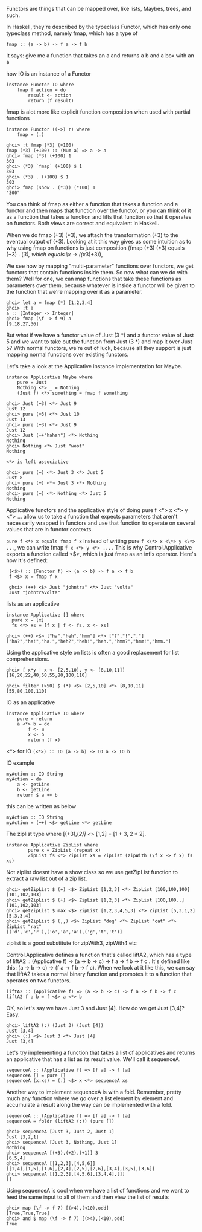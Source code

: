
Functors are things that can be mapped over, like lists, Maybes, trees, and such.

In Haskell, they're described by the typeclass Functor, which has only one typeclass method, namely fmap, which has a type of

```fmap :: (a -> b) -> f a -> f b```

It says: give me a function that takes an a and returns a b and a box with an a


how IO is an instance of a Functor

```
instance Functor IO where  
    fmap f action = do  
        result <- action  
        return (f result)  
```

fmap is alot more like explicit function composition when used with partial functions

```
instance Functor ((->) r) where  
    fmap = (.)  
```

```
ghci> :t fmap (*3) (+100)  
fmap (*3) (+100) :: (Num a) => a -> a  
ghci> fmap (*3) (+100) 1  
303  
ghci> (*3) `fmap` (+100) $ 1  
303  
ghci> (*3) . (+100) $ 1  
303  
ghci> fmap (show . (*3)) (*100) 1  
"300"  
```

You can think of fmap as either a function that takes a function and a functor and then maps that function over the functor, or you can think of it as a function that takes a function and lifts that function so that it operates on functors. Both views are correct and equivalent in Haskell.


When we do fmap (+3) (*3), we attach the transformation (+3) to the eventual output of (*3). Looking at it this way gives us some intuition as to why using fmap on functions is just composition (fmap (+3) (*3) equals (+3) . (*3), which equals \x -> ((x*3)+3)),


We see how by mapping "multi-parameter" functions over functors, we get functors that contain functions inside them. So now what can we do with them? Well for one, we can map functions that take these functions as parameters over them, because whatever is inside a functor will be given to the function that we're mapping over it as a parameter.

```
ghci> let a = fmap (*) [1,2,3,4]  
ghci> :t a  
a :: [Integer -> Integer]  
ghci> fmap (\f -> f 9) a  
[9,18,27,36]  

```

But what if we have a functor value of Just (3 *) and a functor value of Just 5 and we want to take out the function from Just (3 *) and map it over Just 5? With normal functors, we're out of luck, because all they support is just mapping normal functions over existing functors.

Let's take a look at the Applicative instance implementation for Maybe.

```
instance Applicative Maybe where  
    pure = Just  
    Nothing <*> _ = Nothing  
    (Just f) <*> something = fmap f something  
```


```  
ghci> Just (+3) <*> Just 9  
Just 12  
ghci> pure (+3) <*> Just 10  
Just 13  
ghci> pure (+3) <*> Just 9  
Just 12  
ghci> Just (++"hahah") <*> Nothing  
Nothing  
ghci> Nothing <*> Just "woot"  
Nothing

```
``<*> is left associative``

```
ghci> pure (+) <*> Just 3 <*> Just 5  
Just 8  
ghci> pure (+) <*> Just 3 <*> Nothing  
Nothing  
ghci> pure (+) <*> Nothing <*> Just 5  
Nothing  

```
 Applicative functors and the applicative style of doing pure f <\*> x <\*> y <\*> ... allow us to take a function that expects parameters that aren't necessarily wrapped in functors and use that function to operate on several values that are in functor contexts.

 ``pure f <*> x equals fmap f x``
 Instead of writing pure ``f <\*> x <\*> y <\*> ...``, we can write fmap ``f x <*> y <*> ....`` This is why Control.Applicative exports a function called <$>, which is just fmap as an infix operator. Here's how it's defined:


```
 (<$>) :: (Functor f) => (a -> b) -> f a -> f b  
 f <$> x = fmap f x  
```


```
 ghci> (++) <$> Just "johntra" <*> Just "volta"  
 Just "johntravolta"  
```
lists as an applicative

```
instance Applicative [] where  
  pure x = [x]  
  fs <*> xs = [f x | f <- fs, x <- xs]  
```

```
ghci> (++) <$> ["ha","heh","hmm"] <*> ["?","!","."]  
["ha?","ha!","ha.","heh?","heh!","heh.","hmm?","hmm!","hmm."]  
```

Using the applicative style on lists is often a good replacement for list comprehensions.

```
ghci> [ x*y | x <- [2,5,10], y <- [8,10,11]]     
[16,20,22,40,50,55,80,100,110]   

ghci> filter (>50) $ (*) <$> [2,5,10] <*> [8,10,11]  
[55,80,100,110]  
```

IO as an applicative

```
instance Applicative IO where  
    pure = return  
    a <*> b = do  
        f <- a  
        x <- b  
        return (f x)  
```
<\*> for IO
``(<*>) :: IO (a -> b) -> IO a -> IO b ``

IO example
```
myAction :: IO String  
myAction = do  
    a <- getLine  
    b <- getLine  
    return $ a ++ b  
```
this can be written as below

```
myAction :: IO String  
myAction = (++) <$> getLine <*> getLine  
```

The ziplist type
where  [(+3),(*2)] <*> [1,2]  = [1 + 3, 2 * 2].

```
instance Applicative ZipList where  
        pure x = ZipList (repeat x)  
        ZipList fs <*> ZipList xs = ZipList (zipWith (\f x -> f x) fs xs)  

```
Not ziplist doesnt have a show class so we use getZipList function to extract a raw list out of a zip list.
```
ghci> getZipList $ (+) <$> ZipList [1,2,3] <*> ZipList [100,100,100]  
[101,102,103]  
ghci> getZipList $ (+) <$> ZipList [1,2,3] <*> ZipList [100,100..]  
[101,102,103]  
ghci> getZipList $ max <$> ZipList [1,2,3,4,5,3] <*> ZipList [5,3,1,2]  
[5,3,3,4]  
ghci> getZipList $ (,,) <$> ZipList "dog" <*> ZipList "cat" <*> ZipList "rat"  
[('d','c','r'),('o','a','a'),('g','t','t')]  
```
ziplist is a good substitute for  zipWith3, zipWith4 etc

Control.Applicative defines a function that's called liftA2, which has a type of liftA2 :: (Applicative f) => (a -> b -> c) -> f a -> f b -> f c . It's defined like this:
(a -> b -> c) -> (f a -> f b -> f c). When we look at it like this, we can say that liftA2 takes a normal binary function and promotes it to a function that operates on two functors.

```
liftA2 :: (Applicative f) => (a -> b -> c) -> f a -> f b -> f c  
liftA2 f a b = f <$> a <*> b  
```
OK, so let's say we have Just 3 and Just [4]. How do we get Just [3,4]? Easy.

```
ghci> liftA2 (:) (Just 3) (Just [4])  
Just [3,4]  
ghci> (:) <$> Just 3 <*> Just [4]  
Just [3,4]  
```
 Let's try implementing a function that takes a list of applicatives and returns an applicative that has a list as its result value. We'll call it sequenceA.

 ```
 sequenceA :: (Applicative f) => [f a] -> f [a]  
 sequenceA [] = pure []  
 sequenceA (x:xs) = (:) <$> x <*> sequenceA xs  
 ```

Another way to implement sequenceA is with a fold. Remember, pretty much any function where we go over a list element by element and accumulate a result along the way can be implemented with a fold.

```
sequenceA :: (Applicative f) => [f a] -> f [a]  
sequenceA = foldr (liftA2 (:)) (pure [])  
```

```
ghci> sequenceA [Just 3, Just 2, Just 1]  
Just [3,2,1]  
ghci> sequenceA [Just 3, Nothing, Just 1]  
Nothing  
ghci> sequenceA [(+3),(+2),(+1)] 3  
[6,5,4]  
ghci> sequenceA [[1,2,3],[4,5,6]]  
[[1,4],[1,5],[1,6],[2,4],[2,5],[2,6],[3,4],[3,5],[3,6]]  
ghci> sequenceA [[1,2,3],[4,5,6],[3,4,4],[]]  
[]  
```
Using sequenceA is cool when we have a list of functions and we want to feed the same input to all of them and then view the list of results
```
ghci> map (\f -> f 7) [(>4),(<10),odd]  
[True,True,True]  
ghci> and $ map (\f -> f 7) [(>4),(<10),odd]  
True  
```
